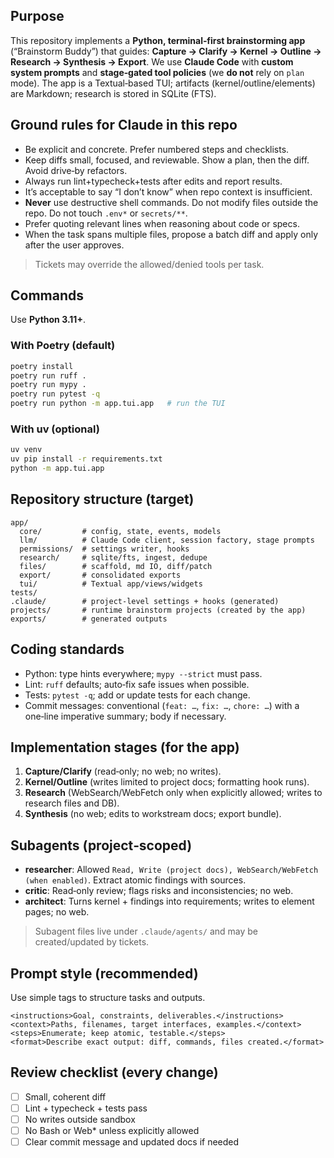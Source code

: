 ## Purpose

This repository implements a **Python, terminal‑first brainstorming app** (“Brainstorm Buddy”) that guides: **Capture → Clarify → Kernel → Outline → Research → Synthesis → Export**.
We use **Claude Code** with **custom system prompts** and **stage‑gated tool policies** (we **do not** rely on `plan` mode). The app is a Textual‑based TUI; artifacts (kernel/outline/elements) are Markdown; research is stored in SQLite (FTS).

## Ground rules for Claude in this repo

* Be explicit and concrete. Prefer numbered steps and checklists.
* Keep diffs small, focused, and reviewable. Show a plan, then the diff. Avoid drive‑by refactors.
* Always run lint+typecheck+tests after edits and report results.
* It’s acceptable to say “I don’t know” when repo context is insufficient.
* **Never** use destructive shell commands. Do not modify files outside the repo. Do not touch `.env*` or `secrets/**`.
* Prefer quoting relevant lines when reasoning about code or specs.
* When the task spans multiple files, propose a batch diff and apply only after the user approves.


> Tickets may override the allowed/denied tools per task.

## Commands

Use **Python 3.11+**.

### With Poetry (default)

```bash
poetry install
poetry run ruff .
poetry run mypy .
poetry run pytest -q
poetry run python -m app.tui.app   # run the TUI
```

### With uv (optional)

```bash
uv venv
uv pip install -r requirements.txt
python -m app.tui.app
```

## Repository structure (target)

```
app/
  core/         # config, state, events, models
  llm/          # Claude Code client, session factory, stage prompts
  permissions/  # settings writer, hooks
  research/     # sqlite/fts, ingest, dedupe
  files/        # scaffold, md IO, diff/patch
  export/       # consolidated exports
  tui/          # Textual app/views/widgets
tests/
.claude/        # project-level settings + hooks (generated)
projects/       # runtime brainstorm projects (created by the app)
exports/        # generated outputs
```

## Coding standards

* Python: type hints everywhere; `mypy --strict` must pass.
* Lint: `ruff` defaults; auto‑fix safe issues when possible.
* Tests: `pytest -q`; add or update tests for each change.
* Commit messages: conventional (`feat: …`, `fix: …`, `chore: …`) with a one‑line imperative summary; body if necessary.

## Implementation stages (for the app)

1. **Capture/Clarify** (read‑only; no web; no writes).
2. **Kernel/Outline** (writes limited to project docs; formatting hook runs).
3. **Research** (WebSearch/WebFetch only when explicitly allowed; writes to research files and DB).
4. **Synthesis** (no web; edits to workstream docs; export bundle).

## Subagents (project‑scoped)

* **researcher**: Allowed `Read, Write (project docs), WebSearch/WebFetch (when enabled)`. Extract atomic findings with sources.
* **critic**: Read‑only review; flags risks and inconsistencies; no web.
* **architect**: Turns kernel + findings into requirements; writes to element pages; no web.

> Subagent files live under `.claude/agents/` and may be created/updated by tickets.

## Prompt style (recommended)

Use simple tags to structure tasks and outputs.

```
<instructions>Goal, constraints, deliverables.</instructions>
<context>Paths, filenames, target interfaces, examples.</context>
<steps>Enumerate; keep atomic, testable.</steps>
<format>Describe exact output: diff, commands, files created.</format>
```

## Review checklist (every change)

* [ ] Small, coherent diff
* [ ] Lint + typecheck + tests pass
* [ ] No writes outside sandbox
* [ ] No Bash or Web\* unless explicitly allowed
* [ ] Clear commit message and updated docs if needed
